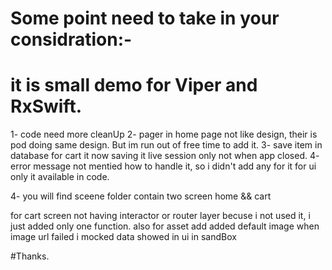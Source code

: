
# Some point need to take in your considration:-
# it is small demo for Viper and RxSwift.
1- code need more cleanUp
2- pager in home page not like design, their is pod doing same design. But im run out of free time to add it.
3- save item in database for cart it now saving it live session only not when app closed.
4- error message not mentied how to handle it, so i didn't add any for it for ui only it available in code.

4- you will find sceene folder contain two screen home && cart

for cart screen not having interactor or router layer becuse i not used it, i just added only one function.
also for asset add added default image when image url failed
i mocked data showed in ui in sandBox




#Thanks.
